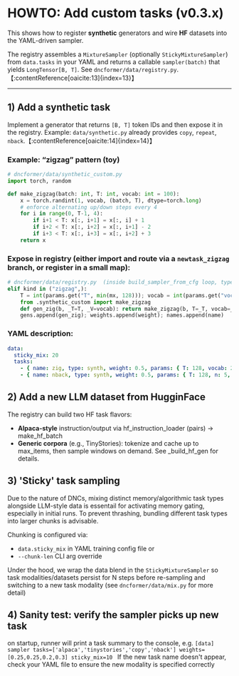 # HOWTO: Add custom tasks (v0.3.x)

This shows how to register **synthetic** generators and wire **HF** datasets into the YAML-driven sampler.

The registry assembles a `MixtureSampler` (optionally `StickyMixtureSampler`) from `data.tasks` in your YAML and returns a callable `sampler(batch)` that yields `LongTensor[B, T]`. See `dncformer/data/registry.py`.【:contentReference[oaicite:13]{index=13}】

---

## 1) Add a synthetic task

Implement a generator that returns `[B, T]` token IDs and then expose it in the registry. Example: `data/synthetic.py` already provides `copy`, `repeat`, `nback`.【:contentReference[oaicite:14]{index=14}】

### Example: “zigzag” pattern (toy)

```python
# dncformer/data/synthetic_custom.py
import torch, random

def make_zigzag(batch: int, T: int, vocab: int = 100):
    x = torch.randint(1, vocab, (batch, T), dtype=torch.long)
    # enforce alternating up/down steps every 4
    for i in range(0, T-1, 4):
        if i+1 < T: x[:, i+1] = x[:, i] + 1
        if i+2 < T: x[:, i+2] = x[:, i+1] - 2
        if i+3 < T: x[:, i+3] = x[:, i+2] + 3
    return x
```

### Expose in registry (either import and route via a `newtask_zigzag` branch, or register in a small map):

```python
# dncformer/data/registry.py  (inside build_sampler_from_cfg loop, type=='synth'):
elif kind in ("zigzag",):
    T = int(params.get("T", min(mx, 128))); vocab = int(params.get("vocab", 100))
    from .synthetic_custom import make_zigzag
    def gen_zig(b, _T=T, _V=vocab): return make_zigzag(b, T=_T, vocab=_V)
    gens.append(gen_zig); weights.append(weight); names.append(name)
```

### YAML description:
```yaml
data:
  sticky_mix: 20
  tasks:
    - { name: zig, type: synth, weight: 0.5, params: { T: 128, vocab: 200, kind: zigzag } }
    - { name: nback, type: synth, weight: 0.5, params: { T: 128, n: 5, vocab: 100 } }
```

## 2) Add a new LLM dataset from HugginFace
The registry can build two HF task flavors:
- **Alpaca-style** instruction/output via hf_instruction_loader (pairs) → make_hf_batch
- **Generic corpora** (e.g., TinyStories): tokenize and cache up to max_items, then sample windows on demand. See 
  _build_hf_gen for details.

## 3) 'Sticky' task sampling
Due to the nature of DNCs, mixing distinct memory/algorithmic task types alongside LLM-style data is essentail for
activating memory gating, especially in initial runs. To prevent thrashing, bundling different task types into larger
chunks is advisable.

Chunking is configured via:
- `data.sticky_mix` in YAML training config file or
- `--chunk-len` CLI arg override

Under the hood, we wrap the data blend in the `StickyMixtureSampler` so task modalities/datasets persist for N steps 
before re-sampling and switching to a new task modality (see `dncformer/data/mix.py` for more detail)

## 4) Sanity test: verify the sampler picks up new task
on startup, runner will print a task summary to the console, e.g.
`[data] sampler tasks=['alpaca','tinystories','copy','nback'] weights=[0.25,0.25,0.2,0.3] sticky_mix=10
`
If the new task name doesn't appear, check your YAML file to ensure the new modality is specified correctly

